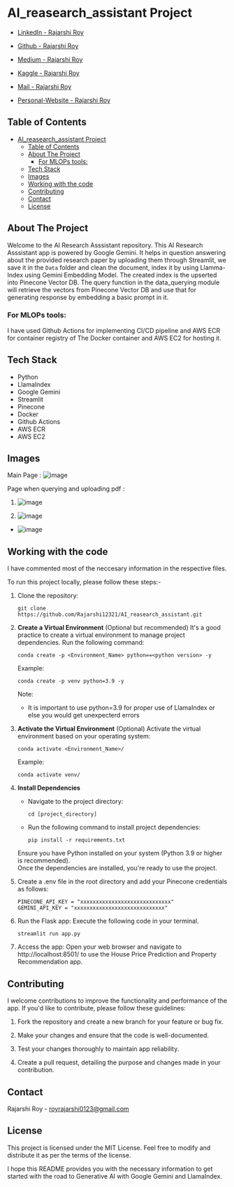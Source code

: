 # AI_reasearch_assistant Project

- [LinkedIn - Rajarshi Roy](https://www.linkedin.com/in/rajarshi-roy-learner/)
  
- [Github - Rajarshi Roy](https://github.com/Rajarshi12321/)

- [Medium - Rajarshi Roy](https://medium.com/@rajarshiroy.machinelearning)
  
- [Kaggle - Rajarshi Roy](https://www.kaggle.com/rajarshiroy0123/)
- [Mail - Rajarshi Roy](mailto:royrajarshi0123@gmail.com)
- [Personal-Website - Rajarshi Roy](https://rajarshi12321.github.io/rajarshi_portfolio/)


## Table of Contents

- [AI\_reasearch\_assistant Project](#ai_reasearch_assistant-project)
  - [Table of Contents](#table-of-contents)
  - [About The Project](#about-the-project)
    - [For MLOPs tools:](#for-mlops-tools)
  - [Tech Stack](#tech-stack)
  - [Images](#images)
  - [Working with the code](#working-with-the-code)
  - [Contributing](#contributing)
  - [Contact](#contact)
  - [License](#license)


## About The Project

Welcome to the AI Research Asssistant repository. This AI Research Asssistant app is powered by Google Gemini. It helps in question answering about the provided research paper by uploading them through Streamlit, we save it in the `Data` folder and clean the document, index it by using Llamma-Index using Gemini Embedding Model. The created index is the upserted into Pinecone Vector DB.
The query function in the data_querying module will retrieve the vectors from Pinecone Vector DB and use that for generating response by embedding a basic prompt in it.

### For MLOPs tools:
I have used Github Actions for implementing CI/CD pipeline and AWS ECR for container registry of The Docker container and AWS EC2 for hosting it.

## Tech Stack
- Python
- LlamaIndex
- Google Gemini
- Streamlit
- Pinecone
- Docker
- Github Actions
- AWS ECR
- AWS EC2


## Images 

Main Page :
![image](https://github.com/Rajarshi12321/AI_reasearch_assistant/assets/94736350/f878b503-507e-4bea-bc38-e539797d818e)


Page when querying and uploading pdf :

1. ![image](https://github.com/Rajarshi12321/AI_reasearch_assistant/assets/94736350/8c912caa-a1ee-495c-af18-a934a87d4451)



2. ![image](https://github.com/Rajarshi12321/AI_reasearch_assistant/assets/94736350/b3766e1e-225d-4f10-8ec8-d9c4a696ece0)

- ![image](https://github.com/Rajarshi12321/AI_reasearch_assistant/assets/94736350/ff266891-2910-4216-bddb-5bb381f5ceeb)


## Working with the code


I have commented most of the neccesary information in the respective files.

To run this project locally, please follow these steps:-

1. Clone the repository:

   ```shell
   git clone https://github.com/Rajarshi12321/AI_reasearch_assistant.git
   ```


2. **Create a Virtual Environment** (Optional but recommended)
  It's a good practice to create a virtual environment to manage project dependencies. Run the following command:
     ```shell
     conda create -p <Environment_Name> python==<python version> -y
     ```
     Example:
     ```shell
     conda create -p venv python=3.9 -y 
     ```
    Note:
    - It is important to use python=3.9 for proper use of LlamaIndex or else you would get unexpecterd errors


3. **Activate the Virtual Environment** (Optional)
   Activate the virtual environment based on your operating system:
      ```shell
      conda activate <Environment_Name>/
      ```
      Example:
     ```shell
     conda activate venv/
     ```

4. **Install Dependencies**
   - Navigate to the project directory:
     ```
     cd [project_directory]
     ```
   - Run the following command to install project dependencies:
     ```
     pip install -r requirements.txt
     ```

   Ensure you have Python installed on your system (Python 3.9 or higher is recommended).<br />
   Once the dependencies are installed, you're ready to use the project.

5. Create a .env file in the root directory and add your Pinecone credentials as follows:
    ```shell  
    PINECONE_API_KEY = "xxxxxxxxxxxxxxxxxxxxxxxxxxxxx"
    GEMINI_API_KEY = "xxxxxxxxxxxxxxxxxxxxxxxxxxxxx"
    ```


6. Run the Flask app: Execute the following code in your terminal.
   ```shell  
   streamlit run app.py 
   ```
   

6. Access the app: Open your web browser and navigate to http://localhost:8501/ to use the House Price Prediction and Property Recommendation app.

## Contributing
I welcome contributions to improve the functionality and performance of the app. If you'd like to contribute, please follow these guidelines:

1. Fork the repository and create a new branch for your feature or bug fix.

2. Make your changes and ensure that the code is well-documented.

3. Test your changes thoroughly to maintain app reliability.

4. Create a pull request, detailing the purpose and changes made in your contribution.

## Contact

Rajarshi Roy - [royrajarshi0123@gmail.com](mailto:royrajarshi0123@gmail.com)



## License
This project is licensed under the MIT License. Feel free to modify and distribute it as per the terms of the license.

I hope this README provides you with the necessary information to get started with the road to Generative AI with Google Gemini and LlamaIndex.
